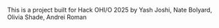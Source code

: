 This is a project built for Hack OHI/O 2025 by Yash Joshi, Nate Bolyard, Olivia Shade, Andrei Roman
